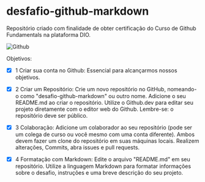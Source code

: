 # desfafio-github-markdown
Repositório criado com finalidade de obter certificação do Curso de Github Fundamentals na plataforma DIO.

![Github](https://assets.dio.me/N3ET28fsUKPyJZb6mh6vdqhVziWjbk3xPNlE_velBWs/f:webp/h:120/q:80/L3RyYWNrcy85NzIyOTdkYy00MzU3LTRhZjQtYWJlYS04OWEzODg1M2E5NDkucG5n)

Objetivos:

- [x] 1 Criar sua conta no Github:
    Essencial para alcançarmos nossos objetivos.

- [x] 2 Criar um Repositório:
    Crie um novo repositório no GitHub, nomeando-o como "desafio-github-markdown" ou outro nome.
    Adicione o seu README.md ao criar o repositório.
    Utilize o Github.dev para editar seu projeto diretamente com o editor web do Github.
    Lembre-se: o repositório deve ser público.

- [x] 3 Colaboração:
    Adicione um colaborador ao seu repositório (pode ser um colega de curso ou você mesmo com uma conta diferente).
    Ambos devem fazer um clone do repositório em suas máquinas locais.
    Realizem alterações, Commits, abra issues e pull requests.

- [x] 4 Formatação com Markdown:
    Edite o arquivo "README.md" em seu repositório.
    Utilize a linguagem Markdown para formatar informações sobre o desafio, instruções e uma breve descrição do seu projeto.
